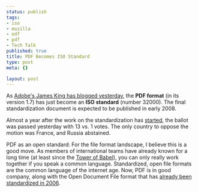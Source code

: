 ```yaml
--- 
status: publish
tags: 
- iso
- mozilla
- odf
- pdf
- Tech Talk
published: true
title: PDF Becomes ISO Standard
type: post
meta: {}

layout: post
---
```

As <a href="http://blogs.adobe.com/insidepdf/2007/12/iso_ballot_for_pdf_17_passed.html">Adobe's James King has blogged yesterday</a>, the <strong>PDF format</strong> (in its version 1.7) has just become an <strong>ISO standard</strong> (number 32000). The final standardization document is expected to be published in early 2008.

Almost a year after the work on the standardization has <a href="http://www.linux-watch.com/news/NS7542722606.html">started</a>, the ballot was passed yesterday with 13 vs. 1 votes. The only country to oppose the motion was France, and Russia abstained.

PDF as an open standard: For the file format landscape, I believe this is a good move. As members of international teams have already known for a long time (at least since the <a href="http://en.wikipedia.org/wiki/Tower_of_Babel">Tower of Babel</a>), you can only really work together if you speak a common language. Standardized, open file formats are the common language of the internet age. Now, PDF is in good company, along with the Open Document File format that has <a href="http://www.desktoplinux.com/news/NS8184331228.html">already been standardized in 2006</a>.
